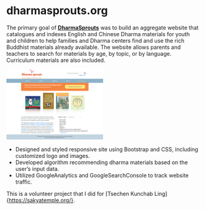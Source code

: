 # dharmasprouts.org

The primary goal of **[DharmaSprouts](http://dharmasprouts.org/)**  was to build an aggregate website that catalogues and indexes English and Chinese Dharma materials for youth and children to help families and Dharma centers find and use the rich Buddhist materials already available. 
The website allows parents and teachers to search for materials by age, by topic, or by language. Curriculum materials are also included. 

<img src="images/screenshot.png" width="50%">

* Designed and styled responsive site using Bootstrap and CSS, including customized logo and images. 
* Developed algorithm recommending dharma materials based on the user’s input data.
* Utilized GoogleAnalytics and GoogleSearchConsole to track website traffic.

This is a volunteer project that I did for [Tsechen Kunchab Ling]{https://sakyatemple.org/}. 

